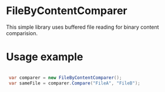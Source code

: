﻿# FileByContentComparer

This simple library uses buffered file reading for binary content comparision.

# Usage example
```csharp

 var comparer = new FileByContentComparer();
 var sameFile = comparer.Compare("FileA", "FileB");

```
